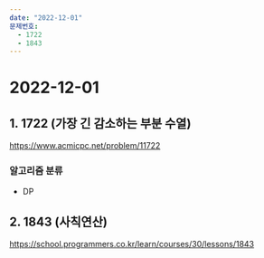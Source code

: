 ```yaml
---
date: "2022-12-01"
문제번호:
  - 1722
  - 1843
---
```


# 2022-12-01
## 1. 1722 (가장 긴 감소하는 부분 수열)
https://www.acmicpc.net/problem/11722

### 알고리즘 분류
- DP
## 2. 1843 (사칙연산) 
https://school.programmers.co.kr/learn/courses/30/lessons/1843

